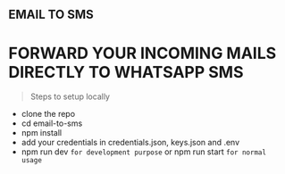 ## EMAIL TO SMS

# FORWARD YOUR INCOMING MAILS DIRECTLY TO WHATSAPP SMS

> Steps to setup locally

- clone the repo
- cd email-to-sms
- npm install
- add your credentials in credentials.json, keys.json and .env
- npm run dev `for development purpose` or npm run start `for normal usage`
